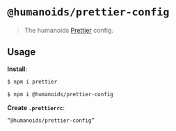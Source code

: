 # `@humanoids/prettier-config`

> The humanoids [Prettier](https://prettier.io) config.

## Usage

**Install**:

```bash
$ npm i prettier

$ npm i @humanoids/prettier-config
```

**Create `.prettierrc`**:

```jsonc
“@humanoids/prettier-config” 
```

